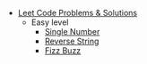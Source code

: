 - [Leet Code Problems & Solutions](/leetCode)
  - Easy level
    - [Single Number](js/leetCode/136-singleNumber.md)
    - [Reverse String](js/leetCode/344-reverseString.md)
    - [Fizz Buzz](js/leetCode/412-fizzBuzz.md)
